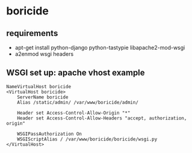 boricide
========

requirements
--------------

 - apt-get install python-django python-tastypie libapache2-mod-wsgi
 - a2enmod wsgi headers

WSGI set up: apache vhost example
--------------
    NameVirtualHost boricide
    <VirtualHost boricide>
        ServerName boricide
        Alias /static/admin/ /var/www/boricide/admin/
    
        Header set Access-Control-Allow-Origin "*"
        Header set Access-Control-Allow-Headers "accept, authorization, origin"
    
        WSGIPassAuthorization On
        WSGIScriptAlias / /var/www/boricide/boricide/wsgi.py
    </VirtualHost>

